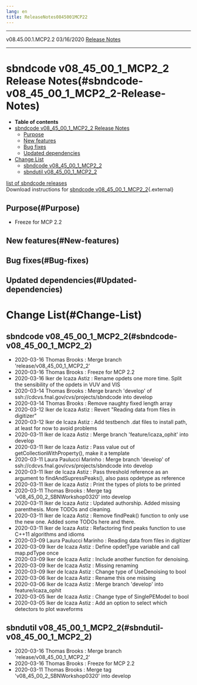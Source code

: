```yaml
---
lang: en
title: ReleaseNotes0845001MCP22
---
```


  -------------------- ------------ -- -- ------------------------------------------------------------
  v08.45.00.1.MCP2.2   03/16/2020         [Release Notes](ReleaseNotes0845001MCP22.html)
  -------------------- ------------ -- -- ------------------------------------------------------------



sbndcode v08\_45\_00\_1\_MCP2\_2 Release Notes(#sbndcode-v08_45_00_1_MCP2_2-Release-Notes)
===========================================================================================================

-   **Table of contents**
-   [sbndcode v08\_45\_00\_1\_MCP2\_2 Release
    Notes](#sbndcode-v08_45_00_1_MCP2_2-Release-Notes)
    -   [Purpose](#Purpose)
    -   [New features](#New-features)
    -   [Bug fixes](#Bug-fixes)
    -   [Updated dependencies](#Updated-dependencies)
-   [Change List](#Change-List)
    -   [sbndcode v08\_45\_00\_1\_MCP2\_2](#sbndcode-v08_45_00_1_MCP2_2)
    -   [sbndutil v08\_45\_00\_1\_MCP2\_2](#sbndutil-v08_45_00_1_MCP2_2)

[list of sbndcode
releases](List_of_SBND_code_releases.html)\
Download instructions for [sbndcode
v08\_45\_00\_1\_MCP2\_2](http://scisoft.fnal.gov/scisoft/bundles/sbnd/v08_45_00_1_MCP2_2/sbndcode-v08_45_00_1_MCP2_2.html){.external}



Purpose(#Purpose)
----------------------------------

-   Freeze for MCP 2.2



New features(#New-features)
--------------------------------------------



Bug fixes(#Bug-fixes)
--------------------------------------



Updated dependencies(#Updated-dependencies)
------------------------------------------------------------



Change List(#Change-List)
==========================================



sbndcode v08\_45\_00\_1\_MCP2\_2(#sbndcode-v08_45_00_1_MCP2_2)
-------------------------------------------------------------------------------

-   2020-03-16 Thomas Brooks : Merge branch
    \'release/v08\_45\_00\_1\_MCP2\_2\'
-   2020-03-16 Thomas Brooks : Freeze for MCP 2.2
-   2020-03-16 Iker de Icaza Astiz : Rename opdets one more time. Split
    the sensibility of the opdets in VUV and VIS
-   2020-03-14 Thomas Brooks : Merge branch \'develop\' of
    ssh://cdcvs.fnal.gov/cvs/projects/sbndcode into develop
-   2020-03-14 Thomas Brooks : Remove naughty fixed length array
-   2020-03-12 Iker de Icaza Astiz : Revert \"Reading data from files in
    digitizer\"
-   2020-03-12 Iker de Icaza Astiz : Add testbench .dat files to install
    path, at least for now to avoid problems
-   2020-03-11 Iker de Icaza Astiz : Merge branch
    \'feature/icaza\_ophit\' into develop
-   2020-03-11 Iker de Icaza Astiz : Pass value out of
    getCollectionWithProperty(), make it a template
-   2020-03-11 Laura Paulucci Marinho : Merge branch \'develop\' of
    ssh://cdcvs.fnal.gov/cvs/projects/sbndcode into develop
-   2020-03-11 Iker de Icaza Astiz : Pass threshold reference as an
    argument to findAndSupressPeaks(), also pass opdetype as reference
-   2020-03-11 Iker de Icaza Astiz : Print the types of plots to be
    printed
-   2020-03-11 Thomas Brooks : Merge tag
    \'v08\_45\_00\_2\_SBNWorkshop0320\' into develop
-   2020-03-11 Iker de Icaza Astiz : Updated authorship. Added missing
    parenthesis. More TODOs and cleaning.
-   2020-03-11 Iker de Icaza Astiz : Remove findPeak() function to only
    use the new one. Added some TODOs here and there.
-   2020-03-11 Iker de Icaza Astiz : Refactoring find peaks function to
    use C++11 algorithms and idioms
-   2020-03-09 Laura Paulucci Marinho : Reading data from files in
    digitizer
-   2020-03-09 Iker de Icaza Astiz : Define opdetType variable and call
    map.pdType once
-   2020-03-09 Iker de Icaza Astiz : Include another function for
    denoising.
-   2020-03-09 Iker de Icaza Astiz : Missing renaming
-   2020-03-09 Iker de Icaza Astiz : Change type of UseDenoising to bool
-   2020-03-06 Iker de Icaza Astiz : Rename this one missing
-   2020-03-06 Iker de Icaza Astiz : Merge branch \'develop\' into
    feature/icaza\_ophit
-   2020-03-05 Iker de Icaza Astiz : Change type of SinglePEModel to
    bool
-   2020-03-05 Iker de Icaza Astiz : Add an option to select which
    detectors to plot waveforms



sbndutil v08\_45\_00\_1\_MCP2\_2(#sbndutil-v08_45_00_1_MCP2_2)
-------------------------------------------------------------------------------

-   2020-03-16 Thomas Brooks : Merge branch
    \'release/v08\_45\_00\_1\_MCP2\_2\'
-   2020-03-16 Thomas Brooks : Freeze for MCP 2.2
-   2020-03-11 Thomas Brooks : Merge tag
    \'v08\_45\_00\_2\_SBNWorkshop0320\' into develop
